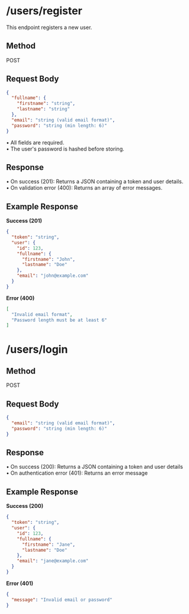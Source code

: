 # /users/register

This endpoint registers a new user.

## Method
POST

## Request Body
```json
{
  "fullname": {
    "firstname": "string",
    "lastname": "string"
  },
  "email": "string (valid email format)",
  "password": "string (min length: 6)"
}
```

• All fields are required.  
• The user's password is hashed before storing.

## Response
• On success (201): Returns a JSON containing a token and user details.  
• On validation error (400): Returns an array of error messages.

## Example Response
**Success (201)**
```json
{
  "token": "string",
  "user": {
    "id": 123,
    "fullname": {
      "firstname": "John",
      "lastname": "Doe"
    },
    "email": "john@example.com"
  }
}
```
**Error (400)**
```json
[
  "Invalid email format",
  "Password length must be at least 6"
]
```

# /users/login

## Method
POST

## Request Body
```json
{
  "email": "string (valid email format)",
  "password": "string (min length: 6)"
}
```

## Response
• On success (200): Returns a JSON containing a token and user details  
• On authentication error (401): Returns an error message

## Example Response
**Success (200)**
```json
{
  "token": "string",
  "user": {
    "id": 123,
    "fullname": {
      "firstname": "Jane",
      "lastname": "Doe"
    },
    "email": "jane@example.com"
  }
}
```
**Error (401)**
```json
{
  "message": "Invalid email or password"
}
```
